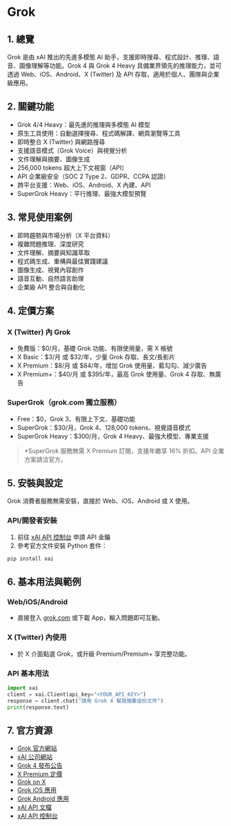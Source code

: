 # Grok

## 1. 總覽
Grok 是由 xAI 推出的先進多模態 AI 助手，支援即時搜尋、程式設計、推理、語音、圖像理解等功能。Grok 4 與 Grok 4 Heavy 具備業界領先的推理能力，並可透過 Web、iOS、Android、X (Twitter) 及 API 存取，適用於個人、團隊與企業級應用。

## 2. 關鍵功能
- Grok 4/4 Heavy：最先進的推理與多模態 AI 模型
- 原生工具使用：自動選擇搜尋、程式碼解譯、網頁瀏覽等工具
- 即時整合 X (Twitter) 與網路搜尋
- 支援語音模式（Grok Voice）與視覺分析
- 文件理解與摘要、圖像生成
- 256,000 tokens 超大上下文視窗（API）
- API 企業級安全（SOC 2 Type 2、GDPR、CCPA 認證）
- 跨平台支援：Web、iOS、Android、X 內建、API
- SuperGrok Heavy：平行推理、最強大模型預覽

## 3. 常見使用案例
- 即時趨勢與市場分析（X 平台資料）
- 複雜問題推理、深度研究
- 文件理解、摘要與知識萃取
- 程式碼生成、重構與最佳實踐建議
- 圖像生成、視覺內容創作
- 語音互動、自然語言助理
- 企業級 API 整合與自動化

## 4. 定價方案
### X (Twitter) 內 Grok
- 免費版：$0/月，基礎 Grok 功能、有限使用量，需 X 帳號
- X Basic：$3/月 或 $32/年，少量 Grok 存取、長文/長影片
- X Premium：$8/月 或 $84/年，增加 Grok 使用量、藍勾勾、減少廣告
- X Premium+：$40/月 或 $395/年，最高 Grok 使用量、Grok 4 存取、無廣告

### SuperGrok（grok.com 獨立服務）
- Free：$0，Grok 3、有限上下文、基礎功能
- SuperGrok：$30/月，Grok 4、128,000 tokens、視覺語音模式
- SuperGrok Heavy：$300/月，Grok 4 Heavy、最強大模型、專業支援

> *SuperGrok 服務無需 X Premium 訂閱，支援年繳享 16% 折扣。API 企業方案請洽官方。

## 5. 安裝與設定
Grok 消費者服務無需安裝，直接於 Web、iOS、Android 或 X 使用。

### API/開發者安裝
1. 前往 [xAI API 控制台](https://console.x.ai/) 申請 API 金鑰
2. 參考官方文件安裝 Python 套件：
```bash
pip install xai
```

## 6. 基本用法與範例
### Web/iOS/Android
- 直接登入 [grok.com](https://grok.com/) 或下載 App，輸入問題即可互動。

### X (Twitter) 內使用
- 於 X 介面點選 Grok，或升級 Premium/Premium+ 享完整功能。

### API 基本用法
```python
import xai
client = xai.Client(api_key="<YOUR_API_KEY>")
response = client.chat("請用 Grok 4 幫我摘要這份文件")
print(response.text)
```

## 7. 官方資源
- [Grok 官方網站](https://grok.com/)
- [xAI 公司網站](https://x.ai/)
- [Grok 4 發布公告](https://x.ai/news/grok-4)
- [X Premium 定價](https://help.x.com/en/using-x/x-premium#pricing)
- [Grok on X](https://x.com/i/grok)
- [Grok iOS 應用](https://apps.apple.com/app/apple-store/id6670324846)
- [Grok Android 應用](https://play.google.com/store/apps/details?id=ai.x.grok)
- [xAI API 文檔](https://docs.x.ai/)
- [xAI API 控制台](https://console.x.ai/)
